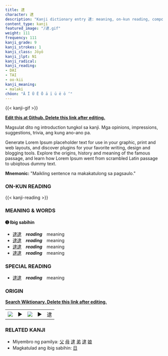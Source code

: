 ```yaml
---
title: 逮
character: 逮
description: "Kanji dictionary entry 逮: meaning, on-kun reading, compounds, origin, related kanji"
content_type: kanji
featured_image: "/逮.gif"
weight: 111
frequency: 111
kanji_grade: 9
kanji_strokes: 1
kanji_class: Jōyō
kanji_jlpt: N1
kanji_radical: 
kanji_reading: 
- DAI
- TAI
- oo-kii
kanji_meaning:
- malaki
chōon: "Ā Ī Ū Ē Ō ā ī ū ē ō ’"
---
```

[//]: # (Don't edit the line below. Kanji animated GIF code is automatically generated.)
{{< kanji-gif >}}

[//]: # (Edit below this line.)

**[Edit this at Github. Delete this link after editing.](https://github.com/tim0g/tim/tree/main/content/kanji/逮/index.md)**

Magsulat dito ng introduction tungkol sa kanji. Mga opinions, impressions, suggestions, trivia, ang kung ano-ano pa.

Generate Lorem Ipsum placeholder text for use in your graphic, print and web layouts, and discover plugins for your favorite writing, design and blogging tools. Explore the origins, history and meaning of the famous passage, and learn how Lorem Ipsum went from scrambled Latin passage to ubiqitous dummy text.
 
**Mnemonic:** "Maikling sentence na makakatulong sa pagsaulo."

### ON-KUN READING

[//]: # (Don't edit the line below. ON-KUN READING code is automatically generated.)
{{< kanji-reading >}}

### MEANING & WORDS

#### ➊ **Ibig sabihin**
  - [逮](../逮)[逮](../逮)　***reading***　meaning
  - [逮](../逮)[逮](../逮)　***reading***　meaning
  - [逮](../逮)[逮](../逮)　***reading***　meaning
  - [逮](../逮)[逮](../逮)　***reading***　meaning

### SPECIAL READING
  - [逮](../逮)[逮](../逮)　***reading***　meaning

### ORIGIN

**[Search Wiktionary. Delete this link after editing.](https://wiktionary.org/wiki/逮)**
<table class="kanji-table"><tr><td>
<img src="60px-逮-bronze.svg.png">
</td><td>▶</td><td>
<img src="60px-逮-oracle.svg.png">
</td><td>▶</td>
<td class="kanji-origin">逮</td>
</tr></table>

### RELATED KANJI
- Miyembro ng pamilya: [父](../父) [母](../母) [逮](../逮) [弟](../弟) [逮](../逮) [娘](../娘)
- Magkatulad ang ibig sabihin: [日](../日)
